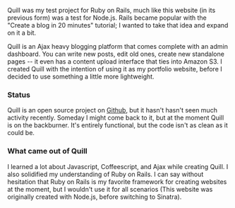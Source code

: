 Quill was my test project for Ruby on Rails, much like this website (in its previous form) was a test for Node.js. Rails became popular with the "Create a blog in 20 minutes" tutorial; I wanted to take that idea and expand on it a bit.

Quill is an Ajax heavy blogging platform that comes complete with an admin dashboard. You can write new posts, edit old ones, create new standalone pages -- it even has a content upload interface that ties into Amazon S3. I created Quill with the intention of using it as my portfolio website, before I decided to use something a little more lightweight.


### Status

Quill is an open source project on [Github](https://github.com/IanMitchell/Quill), but it hasn't hasn't seen much activity recently. Someday I might come back to it, but at the moment Quill is on the backburner. It's entirely functional, but the code isn't as clean as it could be.

### What came out of Quill

I learned a lot about Javascript, Coffeescript, and Ajax while creating Quill. I also solidified my understanding of Ruby on Rails. I can say without hesitation that Ruby on Rails is my favorite framework for creating websites at the moment, but I wouldn't use it for all scenarios (This website was originally created with Node.js, before switching to Sinatra).

